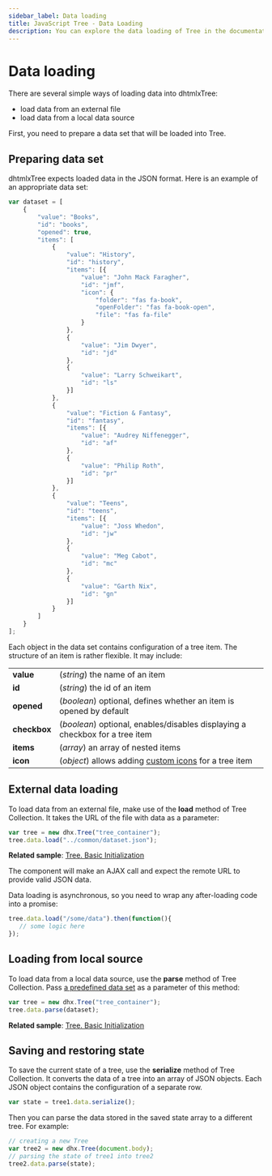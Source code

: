```yaml
---
sidebar_label: Data loading
title: JavaScript Tree - Data Loading 
description: You can explore the data loading of Tree in the documentation of the DHTMLX JavaScript UI library. Browse developer guides and API reference, try out code examples and live demos, and download a free 30-day evaluation version of DHTMLX Suite 7.
---
```


# Data loading

There are several simple ways of loading data into dhtmlxTree:

- load data from an external file
- load data from a local data source

First, you need to prepare a data set that will be loaded into Tree.

## Preparing data set

dhtmlxTree expects loaded data in the JSON format. Here is an example of an appropriate data set:

~~~js
var dataset = [
    {
		"value": "Books",
		"id": "books",
		"opened": true,
		"items": [			
			{
				"value": "History",
				"id": "history",
				"items": [{
					"value": "John Mack Faragher",
					"id": "jmf",
                	"icon": {
                        "folder": "fas fa-book",
                        "openFolder": "fas fa-book-open",
                        "file": "fas fa-file"
                    }
				},
				{
					"value": "Jim Dwyer",
					"id": "jd"
				},
				{
					"value": "Larry Schweikart",
					"id": "ls"
				}]
			},
			{
				"value": "Fiction & Fantasy",
				"id": "fantasy",
				"items": [{
					"value": "Audrey Niffenegger",
					"id": "af"
				},
				{
					"value": "Philip Roth",
					"id": "pr"
				}]
			},
			{
				"value": "Teens",
				"id": "teens",
				"items": [{
					"value": "Joss Whedon",
					"id": "jw"
				},
				{
					"value": "Meg Cabot",
					"id": "mc"
				},
				{
					"value": "Garth Nix",
					"id": "gn"
				}]
			}
		]
	}
];
~~~

Each object in the data set contains configuration of a tree item. The structure of an item is rather flexible. It may include:

<table>
	<tbody>
        <tr>
			<td><b>value</b></td>
			<td>(<i>string</i>) the name of an item</td>
		</tr>
		<tr>
			<td><b>id</b></td>
			<td>(<i>string</i>) the id of an item</td>
		</tr>
		<tr>
			<td><b>opened</b></td>
			<td>(<i>boolean</i>) optional, defines whether an item is opened by default</td>
		</tr>
		<tr>
			<td><b>checkbox</b></td>
			<td>(<i>boolean</i>) optional, enables/disables displaying a checkbox for a tree item</td>
		</tr>
		<tr>
			<td><b>items</b></td>
			<td>(<i>array</i>) an array of nested items</td>
		</tr>
		<tr>
			<td><b>icon</b></td>
			<td>(<i>object</i>) allows adding <a href="../api/tree_icon_config">custom icons</a> for a tree item</td>
		</tr>
    </tbody>
</table>

## External data loading

To load data from an external file, make use of the **load** method of Tree Collection. It takes the URL of the file with data as a parameter:

~~~js
var tree = new dhx.Tree("tree_container");
tree.data.load("../common/dataset.json");
~~~

**Related sample**: [Tree. Basic Initialization](https://snippet.dhtmlx.com/oz4jd5hc)

The component will make an AJAX call and expect the remote URL to provide valid JSON data.

Data loading is asynchronous, so you need to wrap any after-loading code into a promise:

~~~js
tree.data.load("/some/data").then(function(){
   // some logic here
});
~~~

## Loading from local source

To load data from a local data source, use the **parse** method of Tree Collection. Pass [a predefined data set](#preparing-data-set) as a parameter of this method:

~~~js
var tree = new dhx.Tree("tree_container");
tree.data.parse(dataset);
~~~

**Related sample**: [Tree. Basic Initialization](https://snippet.dhtmlx.com/oz4jd5hc)

## Saving and restoring state

To save the current state of a tree, use the **serialize** method of Tree Collection. It converts the data of a tree into an array of JSON objects. 
Each JSON object contains the configuration of a separate row.

~~~js
var state = tree1.data.serialize();
~~~

Then you can parse the data stored in the saved state array to a different tree. For example:

~~~js
// creating a new Tree
var tree2 = new dhx.Tree(document.body);
// parsing the state of tree1 into tree2
tree2.data.parse(state);
~~~
